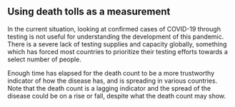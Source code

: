 ## Using death tolls as a measurement
In the current situation, looking at confirmed cases of COVID-19 through testing is not useful for understanding the development of this pandemic.
There is a severe lack of testing supplies and capacity globally, something which has forced most countries to prioritize their testing efforts towards a select number of people.  

Enough time has elapsed for the death count to be a more trustworthy indicator of how the disease has, and is spreading in various countries.
Note that the death count is a lagging indicator and the spread of the disease could be on a rise or fall, despite what the death count may show.